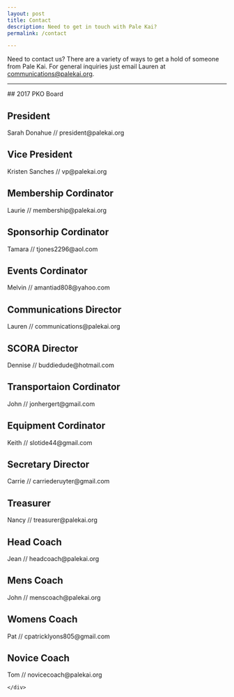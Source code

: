 ```yaml
---
layout: post
title: Contact
description: Need to get in touch with Pale Kai?
permalink: /contact

---
```


Need to contact us? There are a variety of ways to get a hold of someone from Pale Kai. For general inquiries just email Lauren at communications@palekai.org.

<hr/>
## 2017 PKO Board

<div class="row">
	<div class="6u 12u$(small)">
<h2>President </h2>
<p>Sarah Donahue // president@palekai.org
</p>
<h2>Vice President</h2>
<p>Kristen Sanches // vp@palekai.org
</p>
<h2>Membership Cordinator</h2>
<p>Laurie // membership@palekai.org
</p>
<h2>Sponsorhip Cordinator</h2>
<p>Tamara // tjones2296@aol.com 
</p>
<h2>Events Cordinator</h2>
<p>Melvin // amantiad808@yahoo.com 
</p>
<h2>Communications Director</h2>
<p>Lauren // communications@palekai.org
	</p>
	<h2>SCORA Director</h2>
<p>Dennise // buddiedude@hotmail.com 
	</p>		
	</div>
	<div class="6u$ 12u$(small)">
<h2>Transportaion Cordinator</h2>
<p>John // jonhergert@gmail.com 
</p>		
<h2>Equipment Cordinator</h2>
<p>Keith // slotide44@gmail.com 
</p>
<h2>Secretary Director</h2>
<p>Carrie // carriederuyter@gmail.com 
</p>
<h2>Treasurer</h2>
<p>Nancy // treasurer@palekai.org
</p>
<h2>Head Coach</h2>
<p>Jean // headcoach@palekai.org
</p>
<h2>Mens Coach</h2>
<p>John // menscoach@palekai.org
</p>
<h2>Womens Coach</h2>
<p>Pat // cpatricklyons805@gmail.com 
</p>
<h2>Novice Coach</h2>
<p>Tom  // novicecoach@palekai.org
</p>

	</div>
</div>

